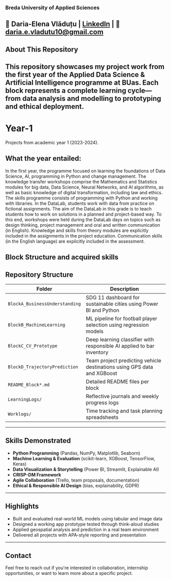 ### Breda University of Applied Sciences  
**👤 Daria-Elena Vlăduțu** | [LinkedIn](https://www.linkedin.com/in/daria-vladutu-576618263/) | 📧 daria.e.vladutu10@gmail.com  
---
## About This Repository  
This repository showcases my project work from the first year of the **Applied Data Science & Artificial Intelligence** programme at BUas. Each block represents a complete learning cycle—from data analysis and modelling to prototyping and ethical deployment.
---
# Year-1
Projects from academic year 1 (2023-2024).

## What the year entailed:
In the first year, the programme focused on learning the foundations of Data Science, AI, programming in Python and change management. The knowledge transfer workshops comprise the Mathematics and Statistics modules for big data, Data Science, Neural Networks, and AI algorithms, as well as basic knowledge of digital transformation, including law and ethics. The skills programme consists of programming with Python and working with libraries. In the DataLab, students work with data from practice on fictional assignments. The aim of the DataLab in this grade is to teach students how to work on solutions in a planned and project-based way. To this end, workshops were held during the DataLab days on topics such as design thinking, project management and oral and written communication (in English). Knowledge and skills from theory modules are explicitly included in the assignments in the project education. Communication skills (in the English language) are explicitly included in the assessment.

## Block Structure and acquired skills
## Repository Structure

| Folder | Description |
|--------|-------------|
| `BlockA_BusinessUnderstanding` | SDG 11 dashboard for sustainable cities using Power BI and Python |
| `BlockB_MachineLearning` | ML pipeline for football player selection using regression models |
| `BlockC_CV_Prototype` | Deep learning classifier with responsible AI applied to bar inventory |
| `BlockD_TrajectoryPrediction` | Team project predicting vehicle destinations using GPS data and XGBoost |
| `README_Block*.md` | Detailed README files per block |
| `LearningLogs/` | Reflective journals and weekly progress logs |
| `Worklogs/` | Time tracking and task planning spreadsheets |

---

## Skills Demonstrated
- **Python Programming** (Pandas, NumPy, Matplotlib, Seaborn)
- **Machine Learning & Evaluation** (scikit-learn, XGBoost, TensorFlow, Keras)
- **Data Visualization & Storytelling** (Power BI, Streamlit, Explainable AI)
- **CRISP-DM Framework**
- **Agile Collaboration** (Trello, team proposals, documentation)
- **Ethical & Responsible AI Design** (bias, explainability, GDPR)

---

## Highlights
- Built and evaluated real-world ML models using tabular and image data
- Designed a working app prototype tested through think-aloud studies
- Applied geospatial analysis and prediction in a real team environment
- Delivered all projects with APA-style reporting and presentation

---

## Contact  
Feel free to reach out if you're interested in collaboration, internship opportunities, or want to learn more about a specific project.
